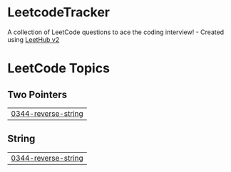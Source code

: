 # LeetcodeTracker
A collection of LeetCode questions to ace the coding interview! - Created using [LeetHub v2](https://github.com/arunbhardwaj/LeetHub-2.0)

<!---LeetCode Topics Start-->
# LeetCode Topics
## Two Pointers
|  |
| ------- |
| [0344-reverse-string](https://github.com/abhichall/LeetcodeTracker/tree/master/0344-reverse-string) |
## String
|  |
| ------- |
| [0344-reverse-string](https://github.com/abhichall/LeetcodeTracker/tree/master/0344-reverse-string) |
<!---LeetCode Topics End-->